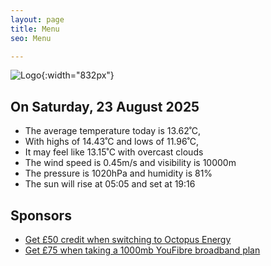```yaml
---
layout: page
title: Menu
seo: Menu

---
```


![Logo](/images/logo.jpg){:width="832px"}

<!-- weather_marker starts -->
## On Saturday, 23 August 2025

- The average temperature today is 13.62˚C,
- With highs of 14.43˚C and lows of 11.96˚C,
- It may feel like 13.15˚C with overcast clouds
- The wind speed is 0.45m/s and visibility is 10000m
- The pressure is 1020hPa and humidity is 81%
- The sun will rise at 05:05 and set at 19:16

<!-- weather_marker ends -->

## Sponsors

- [Get £50 credit when switching to Octopus Energy](https://bit.ly/3oD1nnS)
- [Get £75 when taking a 1000mb YouFibre broadband plan](https://aklam.io/91zWhU?)
